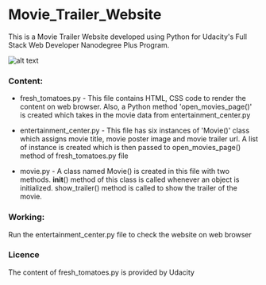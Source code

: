 # Movie_Trailer_Website

This is a Movie Trailer Website developed using Python for Udacity's Full Stack Web Developer Nanodegree Plus Program.

![alt text](https://github.com/riyadashoriya/Movie_Trailer_Website/blob/master/gitphoto.png "Website Preview")


### Content:

* fresh_tomatoes.py - This file contains HTML, CSS code to render the content on web browser. Also, a Python method 'open_movies_page()' is created which takes in the movie data from entertainment_center.py

* entertainment_center.py - This file has six instances of 'Movie()' class which assigns movie title, movie poster image and movie trailer url. A list of instance is created which is then passed to open_movies_page() method of fresh_tomatoes.py file

* movie.py - A class named Movie() is created in this file with two methods. __init__() method of this class is called whenever an object is initialized. show_trailer() method is called to show the trailer of the movie.


### Working:
Run the entertainment_center.py file to check the website on web browser


### Licence
The content of fresh_tomatoes.py is provided by Udacity
